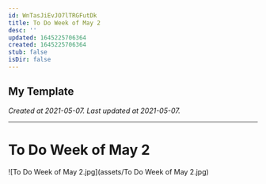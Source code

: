 ```yaml
---
id: WnTasJiEvJO7lTRGFutDk
title: To Do Week of May 2
desc: ''
updated: 1645225706364
created: 1645225706364
stub: false
isDir: false
---
```

My Template
---

_Created at 2021-05-07._
_Last updated at 2021-05-07._




---

# To Do Week of May 2


![To Do Week of May 2.jpg](assets/To Do Week of May 2.jpg)

